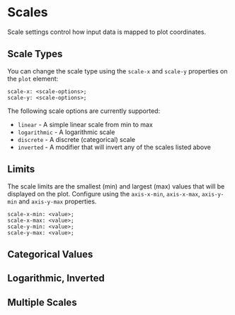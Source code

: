 Scales
======

Scale settings control how input data is mapped to plot coordinates.

## Scale Types

You can change the scale type using the `scale-x` and `scale-y` properties on
the `plot` element:

    scale-x: <scale-options>;
    scale-y: <scale-options>;

The following scale options are currently supported:

  - `linear` - A simple linear scale from min to max
  - `logarithmic` - A logarithmic scale
  - `discrete` - A discrete (categorical) scale
  - `inverted` - A modifier that will invert any of the scales listed above

## Limits

The scale limits are the smallest (min) and largest (max) values that will be
displayed on the plot. Configure using the `axis-x-min`, `axis-x-max`, `axis-y-min` 
and `axis-y-max` properties.

    scale-x-min: <value>;
    scale-x-max: <value>;
    scale-y-min: <value>;
    scale-y-max: <value>;


## Categorical Values

## Logarithmic, Inverted

## Multiple Scales

